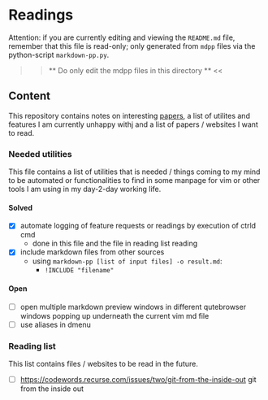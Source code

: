 # Readings 
Attention: if you are currently editing and viewing the `README.md` file, 
remember that this file is read-only; only generated from `mdpp` files via
the python-script `markdown-pp.py`. 


 >> ** Do only edit the mdpp files in this directory ** <<

## Content
This repository contains notes on interesting [papers](readings/README.md),
a list of utilites and features I am currently unhappy withj and a list of 
papers / websites I want to read.



### Needed utilities
This file contains a list of utilities that is needed / things coming to my
mind to be automated or functionalities to find in some manpage for vim or
other tools I am using in my day-2-day working life.

#### Solved
* [x] automate logging of feature requests or readings by execution of ctrld
      cmd 
  - done in this file and the file in reading list reading 
* [x] include markdown files from other sources
  - using `markdown-pp [list of input files] -o result.md`: 
    - `!INCLUDE "filename"`


#### Open 
 * [ ] open multiple markdown preview windows in different qutebrowser windows
      popping up underneath the current vim md file
 * [ ] use aliases in dmenu

### Reading list
This list contains files / websites to be read in the future.
 * [ ] https://codewords.recurse.com/issues/two/git-from-the-inside-out git from the inside out
